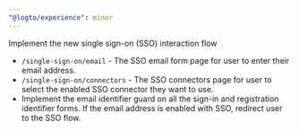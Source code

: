```yaml
---
"@logto/experience": minor
---
```


Implement the new single sign-on (SSO) interaction flow

- `/single-sign-on/email` - The SSO email form page for user to enter their email address.
- `/single-sign-on/connectors` - The SSO connectors page for user to select the enabled SSO connector they want to use.
- Implement the email identifier guard on all the sign-in and registration identifier forms. If the email address is enabled with SSO, redirect user to the SSO flow.
